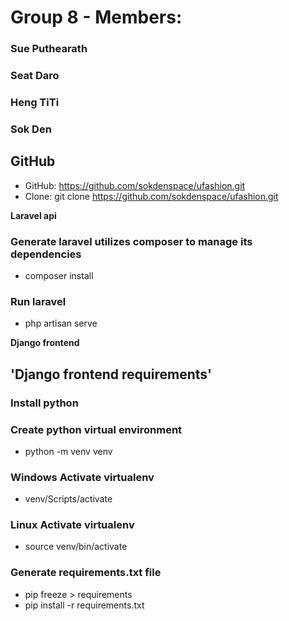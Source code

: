 # Group 8 - Members:
### Sue Puthearath
### Seat Daro
### Heng TiTi
### Sok Den

## GitHub
- GitHub: https://github.com/sokdenspace/ufashion.git
- Clone: git clone https://github.com/sokdenspace/ufashion.git

**Laravel api**
### Generate laravel utilizes composer to manage its dependencies
- composer install
### Run laravel
- php artisan serve

**Django frontend**
## 'Django frontend requirements'
### Install python

### Create python virtual environment
- python -m venv venv

### Windows Activate virtualenv
- venv/Scripts/activate

### Linux Activate virtualenv
- source venv/bin/activate

### Generate requirements.txt file
- pip freeze > requirements
- pip install -r requirements.txt
